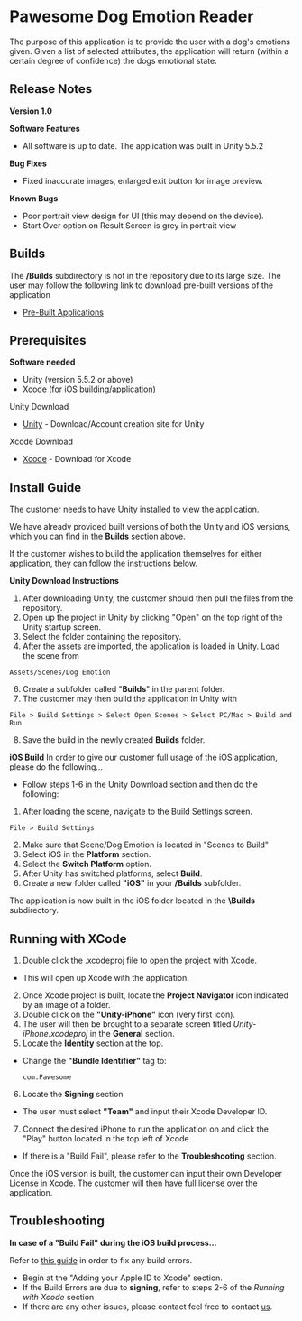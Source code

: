 # Pawesome Dog Emotion Reader
The purpose of this application is to provide the user with a dog's emotions given. Given a list of selected attributes, the application will return (within a certain degree of confidence) the dogs emotional state.

## Release Notes
__Version 1.0__

__Software Features__

* All software is up to date. The application was built in Unity 5.5.2

__Bug Fixes__

* Fixed inaccurate images, enlarged exit button for image preview.

__Known Bugs__

* Poor portrait view design for UI (this may depend on the device).
* Start Over option on Result Screen is grey in portrait view

## Builds
The __/Builds__ subdirectory is not in the repository due to its large size. The user may follow the following link to download pre-built versions of the application
* [Pre-Built Applications](https://drive.google.com/file/d/0B4NfAiWAGHcrRHl4MHpFQ2ZVWGs/view?usp=sharing)

## Prerequisites
__Software needed__

* Unity (version 5.5.2 or above)
* Xcode (for iOS building/application)

Unity Download

* [Unity](https://unity3d.com/) - Download/Account creation site for Unity

Xcode Download

* [Xcode](https://developer.apple.com/xcode/downloads/) - Download for Xcode

## Install Guide
The customer needs to have Unity installed to view the application.

We have already provided built versions of both the Unity and iOS versions, which you can find in the __Builds__ section above.

If the customer wishes to build the application themselves for either application, they can follow the instructions below.

__Unity Download Instructions__

1. After downloading Unity, the customer should then pull the files from the repository.
2. Open up the project in Unity by clicking "Open" on the top right of the Unity startup screen.
3. Select the folder containing the repository.
5. After the assets are imported, the application is loaded in Unity. Load the scene from
```
Assets/Scenes/Dog Emotion
```
6. Create a subfolder called "__Builds__" in the parent folder.
7. The customer may then build the application in Unity with
```
File > Build Settings > Select Open Scenes > Select PC/Mac > Build and Run
```
8. Save the build in the newly created __Builds__ folder.

__iOS Build__
In order to give our customer full usage of the iOS application, please do the following...

* Follow steps 1-6 in the Unity Download section and then do the following:

1. After loading the scene, navigate to the Build Settings screen.
```
File > Build Settings
```
2. Make sure that Scene/Dog Emotion is located in "Scenes to Build"
3. Select iOS in the __Platform__ section.
4. Select the __Switch Platform__ option. 
5. After Unity has switched platforms, select __Build__.
6. Create a new folder called __"iOS"__ in your __/Builds__ subfolder.

The application is now built in the iOS folder located in the __\Builds__ subdirectory.

## Running with XCode
1. Double click the .xcodeproj file to open the project with Xcode.
  * This will open up Xcode with the application. 
2. Once Xcode project is built, locate the __Project Navigator__ icon indicated by an image of a folder.
3. Double click on the __"Unity-iPhone"__ icon (very first icon).
4. The user will then be brought to a separate screen titled _Unity-iPhone.xcodeproj_ in the __General__ section.
5. Locate the __Identity__ section at the top.
  * Change the __"Bundle Identifier"__ tag to:
    ```
    com.Pawesome
    ```
6. Locate the __Signing__ section
  * The user must select __"Team"__ and input their Xcode Developer ID.
7. Connect the desired iPhone to run the application on and click the "Play" button located in the top left of Xcode
  * If there is a "Build Fail", please refer to the __Troubleshooting__ section.

Once the iOS version is built, the customer can input their own Developer License in Xcode.
The customer will then have full license over the application. 

## Troubleshooting
__In case of a "Build Fail" during the iOS build process...__

Refer to [this guide](https://unity3d.com/learn/tutorials/topics/mobile-touch/building-your-unity-game-ios-device-testing) in order to fix any build errors.
* Begin at the "Adding your Apple ID to Xcode" section.
* If the Build Errors are due to __signing__, refer to steps 2-6 of the _Running with Xcode_ section
* If there are any other issues, please contact feel free to contact [us](mailto:jarrodblanton13@gmail.com).
